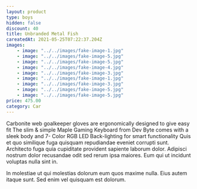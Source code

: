 ```yaml
---
layout: product
type: boys
hidden: false
discount: 40
title: Unbranded Metal Fish
careatedAt: 2021-05-25T07:22:37.204Z
images:
    - image: "../../images/fake-image-1.jpg"
    - image: "../../images/fake-image-5.jpg"
    - image: "../../images/fake-image-5.jpg"
    - image: "../../images/fake-image-4.jpg"
    - image: "../../images/fake-image-3.jpg"
    - image: "../../images/fake-image-1.jpg"
    - image: "../../images/fake-image-3.jpg"
    - image: "../../images/fake-image-5.jpg"
    - image: "../../images/fake-image-5.jpg"
price: 475.00
category: Car
---
```

Carbonite web goalkeeper gloves are ergonomically designed to give easy fit
The slim & simple Maple Gaming Keyboard from Dev Byte comes with a sleek body and 7- Color RGB LED Back-lighting for smart functionality
Quis et quo similique fuga quisquam repudiandae eveniet corrupti sunt. Architecto fuga quia cupiditate provident sapiente laborum dolor. Adipisci nostrum dolor recusandae odit sed rerum ipsa maiores. Eum qui ut incidunt voluptas nulla sint in.
 In molestiae ut qui molestias dolorum eum quos maxime nulla. Eius autem itaque sunt. Sed enim vel quisquam est dolorum.
